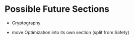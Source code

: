 # Possible Future Sections

* Cryptography

* move Optimization into its own section (split from Safety)